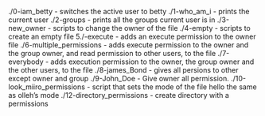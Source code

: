 ./0-iam_betty - switches the active user to betty
./1-who_am_i - prints the current user
./2-groups - prints all the groups current user is in
./3-new_owner - scripts to change the owner of the file
./4-empty - scripts to create an empty file
5./-execute - adds an execute permission to the owner file
./6-multiple_permissions - adds execute permission to the owner and the group owner, and read permission to other users, to the file
./7-everybody - adds execution permission to the owner, the group owner and the other users, to the file
./8-james_Bond - gives all persions to other except owner and group
./9-John_Doe - Give owner all permission.
./10-look_miiro_permissions -  script that sets the mode of the file hello the same as olleh’s mode
./12-directory_permissions - create directory with a permissions
